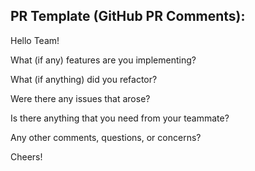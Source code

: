 ## PR Template (GitHub PR Comments):
Hello Team!

What (if any) features are you implementing?


What (if anything) did you refactor?


Were there any issues that arose?


Is there anything that you need from your teammate?


Any other comments, questions, or concerns?


Cheers!
